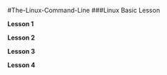 #The-Linux-Command-Line
###Linux Basic Lesson

**Lesson 1**

**Lesson 2**

**Lesson 3**

**Lesson 4**
